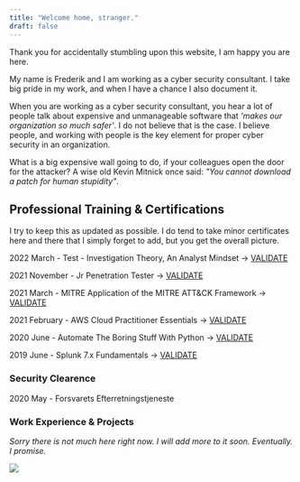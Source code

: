 ```yaml
---
title: "Welcome home, stranger."
draft: false
---
```


Thank you for accidentally stumbling upon this website, I am happy you are here.

My name is Frederik and I am working as a cyber security consultant. I take big pride in my work, and when I have a chance I also document it.

When you are working as a cyber security consultant, you hear a lot of people talk about expensive and unmanageable software that *'makes our organization so much safer'*. I do not believe that is the case. I believe people, and working with people is the key element for proper cyber security in an organization.

What is a big expensive wall going to do, if your colleagues open the door for the attacker? A wise old Kevin Mitnick once said: *"You cannot download a patch for human stupidity"*.


## Professional Training & Certifications
I try to keep this as updated as possible. I do tend to take minor certificates here and there that I simply forget to add, but you get the overall picture.

2022 March - Test - Investigation Theory, An Analyst Mindset -> [VALIDATE](https://www.linkedin.com/redir/redirect?url=https%3A%2F%2Fwww%2Enetworkdefense%2Eio%2Fcertgen%2Fcertificate%2Finvestigation-theory-17444%2F4667501%3Fsso%3DeyJ0eXAiOiJKV1QiLCJhbGciOiJIUzI1NiJ9%2EeyJ1c2VyIjoxNTAyNzc4LCJleHAiOjE2NDY0MDc3MzZ9%2EJjiLHRWitU8OnER_NNvALFzYCSaILkvuzyIqEWW6oIU&urlhash=BtLC&trk=public_profile_see-credential)

2021 November - Jr Penetration Tester -> [VALIDATE](https://tryhackme-certificates.s3-eu-west-1.amazonaws.com/THM-EFB90NHELN.png)

2021 March - MITRE Application of the MITRE ATT&CK Framework -> [VALIDATE](https://app.cybrary.it/courses/api/certificate/CC-39b948f5-6757-428e-888e-67ab74d193f8/view)

2021 February - AWS Cloud Practitioner Essentials -> [VALIDATE](https://www.aws.training/SignIn?returnUrl=%2fTranscript%2fCompletionCertificateHtml%3ftranscriptid%3dKwkq9Rx9v0q3_k7x_wsbfg2)

2020 June - Automate The Boring Stuff With Python -> [VALIDATE](https://www.udemy.com/certificate/UC-350fb9eb-114e-4842-9c1f-b7ae12a17fe9/)

2019 June - Splunk 7.x Fundamentals -> [VALIDATE](https://education.splunk.com/award/completion/f198122a-44c9-3224-8115-7927b46785ec)

### Security Clearence

2020 May - Forsvarets Efterretningstjeneste

### Work Experience & Projects

*Sorry there is not much here right now. I will add more to it soon. Eventually. I promise.* 

 ![](https://tryhackme-badges.s3.amazonaws.com/4sphyxia.png)
